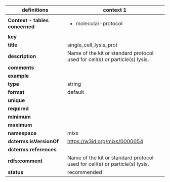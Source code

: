 

| definitions | context 1 |
|-|-|
| **Context - tables concerned** | <ul><li>molecular-protocol</li></ul> |
| **key** |  |
| **title** | single_cell_lysis_prot |
| **description** | Name of the kit or standard protocol used for cell(s) or particle(s) lysis. |
| **comments** |  |
| **example** |  |
| **type** | string |
| **format** | default |
| **unique** |  |
| **required** |  |
| **minimum** |  |
| **maximum** |  |
| **namespace** | mixs |
| **dcterms:isVersionOf** | https://w3id.org/mixs/0000054 |
| **dcterms:references** |  |
| **rdfs:comment** | Name of the kit or standard protocol used for cell(s) or particle(s) lysis. |
| **status** | recommended |
